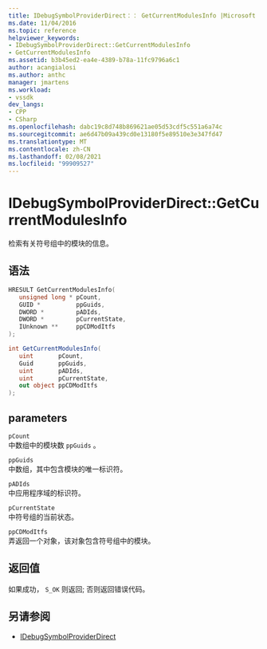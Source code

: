 ```yaml
---
title: IDebugSymbolProviderDirect：： GetCurrentModulesInfo |Microsoft Docs
ms.date: 11/04/2016
ms.topic: reference
helpviewer_keywords:
- IDebugSymbolProviderDirect::GetCurrentModulesInfo
- GetCurrentModulesInfo
ms.assetid: b3b45ed2-ea4e-4389-b78a-11fc9796a6c1
author: acangialosi
ms.author: anthc
manager: jmartens
ms.workload:
- vssdk
dev_langs:
- CPP
- CSharp
ms.openlocfilehash: dabc19c8d748b869621ae05d53cdf5c551a6a74c
ms.sourcegitcommit: ae6d47b09a439cd0e13180f5e89510e3e347fd47
ms.translationtype: MT
ms.contentlocale: zh-CN
ms.lasthandoff: 02/08/2021
ms.locfileid: "99909527"
---
```

# <a name="idebugsymbolproviderdirectgetcurrentmodulesinfo"></a>IDebugSymbolProviderDirect::GetCurrentModulesInfo
检索有关符号组中的模块的信息。

## <a name="syntax"></a>语法

```cpp
HRESULT GetCurrentModulesInfo(
   unsigned long * pCount,
   GUID *          ppGuids,
   DWORD *         pADIds,
   DWORD *         pCurrentState,
   IUnknown **     ppCDModItfs
);
```

```csharp
int GetCurrentModulesInfo(
   uint       pCount,
   Guid       ppGuids,
   uint       pADIds,
   uint       pCurrentState,
   out object ppCDModItfs
);
```

## <a name="parameters"></a>parameters
`pCount`\
中数组中的模块数 `ppGuids` 。

`ppGuids`\
中数组，其中包含模块的唯一标识符。

`pADIds`\
中应用程序域的标识符。

`pCurrentState`\
中符号组的当前状态。

`ppCDModItfs`\
弄返回一个对象，该对象包含符号组中的模块。

## <a name="return-value"></a>返回值
 如果成功， `S_OK` 则返回; 否则返回错误代码。

## <a name="see-also"></a>另请参阅
- [IDebugSymbolProviderDirect](../../../extensibility/debugger/reference/idebugsymbolproviderdirect.md)
